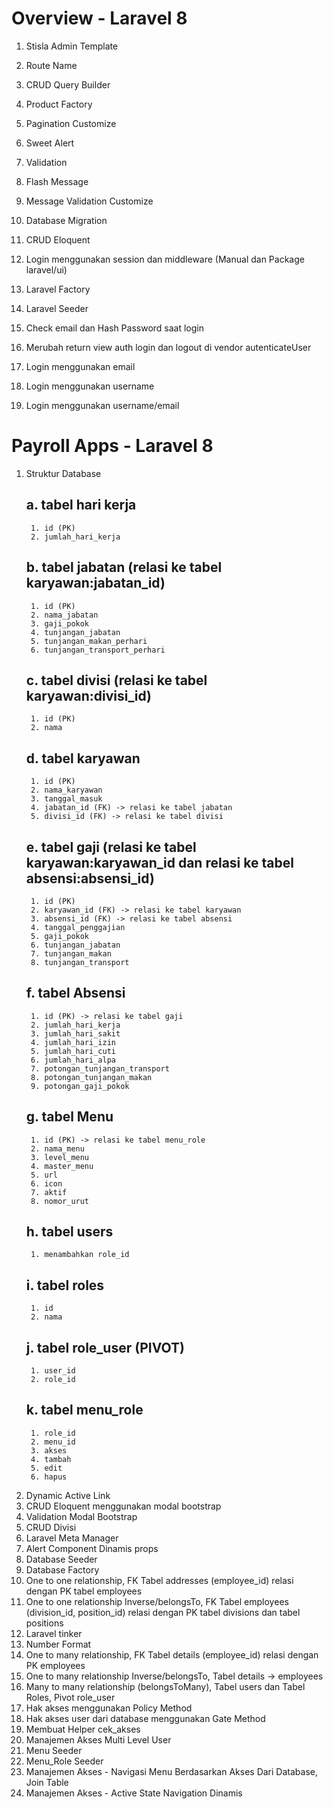 # Overview - Laravel 8
1. Stisla Admin Template
2. Route Name
3. CRUD Query Builder
4. Product Factory
5. Pagination Customize
6. Sweet Alert
7. Validation
8. Flash Message
9. Message Validation Customize

10. Database Migration
11. CRUD Eloquent
12. Login menggunakan session dan middleware (Manual dan Package laravel/ui)
13. Laravel Factory
14. Laravel Seeder
15. Check email dan Hash Password saat login
16. Merubah return view auth login dan logout di vendor autenticateUser
17. Login menggunakan email
18. Login menggunakan username
19. Login menggunakan username/email


# Payroll Apps - Laravel 8
1. Struktur Database
     ## a. tabel hari kerja
        1. id (PK)
        2. jumlah_hari_kerja
     ## b. tabel jabatan (relasi ke tabel karyawan:jabatan_id)
        1. id (PK)
        2. nama_jabatan
        3. gaji_pokok
        4. tunjangan_jabatan
        5. tunjangan_makan_perhari
        6. tunjangan_transport_perhari
     ## c. tabel divisi (relasi ke tabel karyawan:divisi_id)
        1. id (PK)
        2. nama
     ## d. tabel karyawan
        1. id (PK)
        2. nama_karyawan
        3. tanggal_masuk
        4. jabatan_id (FK) -> relasi ke tabel jabatan
        5. divisi_id (FK) -> relasi ke tabel divisi
     ## e. tabel gaji (relasi ke tabel karyawan:karyawan_id dan relasi ke tabel absensi:absensi_id)
        1. id (PK)
        2. karyawan_id (FK) -> relasi ke tabel karyawan
        3. absensi_id (FK) -> relasi ke tabel absensi
        4. tanggal_penggajian
        5. gaji_pokok
        6. tunjangan_jabatan
        7. tunjangan_makan
        8. tunjangan_transport
     ## f. tabel Absensi
        1. id (PK) -> relasi ke tabel gaji
        2. jumlah_hari_kerja
        3. jumlah_hari_sakit
        4. jumlah_hari_izin
        5. jumlah_hari_cuti
        6. jumlah_hari_alpa
        7. potongan_tunjangan_transport
        8. potongan_tunjangan_makan
        9. potongan_gaji_pokok
     ## g. tabel Menu
        1. id (PK) -> relasi ke tabel menu_role
        2. nama_menu
        3. level_menu
        4. master_menu
        5. url
        6. icon
        7. aktif
        8. nomor_urut
     ## h. tabel users
        1. menambahkan role_id
     ## i. tabel roles
        1. id
        2. nama
     ## j. tabel role_user (PIVOT)
        1. user_id
        2. role_id
     ## k. tabel menu_role
        1. role_id
        2. menu_id
        3. akses
        4. tambah
        5. edit
        6. hapus

2. Dynamic Active Link
3. CRUD Eloquent menggunakan modal bootstrap
4. Validation Modal Bootstrap
5. CRUD Divisi
6. Laravel Meta Manager
7. Alert Component Dinamis props
8. Database Seeder
9. Database Factory
10. One to one relationship, FK Tabel addresses (employee_id) relasi dengan PK tabel employees
11. One to one relationship Inverse/belongsTo, FK Tabel employees (division_id, position_id) relasi dengan PK tabel divisions dan tabel positions
12. Laravel tinker
13. Number Format
14. One to many relationship, FK Tabel details (employee_id) relasi dengan PK employees
15. One to many relationship Inverse/belongsTo, Tabel details -> employees
16. Many to many relationship (belongsToMany), Tabel users dan Tabel Roles, Pivot role_user
17. Hak akses menggunakan Policy Method
18. Hak akses user dari database menggunakan Gate Method
19. Membuat Helper cek_akses
20. Manajemen Akses Multi Level User
21. Menu Seeder
22. Menu_Role Seeder
23. Manajemen Akses - Navigasi Menu Berdasarkan Akses Dari Database, Join Table
24. Manajemen Akses - Active State Navigation Dinamis